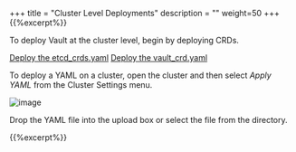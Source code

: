 ﻿+++
title = "Cluster Level Deployments"
description = ""
weight=50
+++
{{%excerpt%}}

To deploy Vault at the cluster level, begin by deploying CRDs.

[Deploy the etcd_crds.yaml](https://github.com/coreos/vault-operator/blob/master/example/etcd_crds.yaml)
[Deploy the vault_crd.yaml](https://github.com/coreos/vault-operator/blob/master/example/vault_crd.yaml)

To deploy a YAML on a cluster, open the cluster and then select *Apply YAML* from the Cluster Settings menu.

![image](/images/vault-2.png)

Drop the YAML file into the upload  box or select the file from the directory.

{{%excerpt%}}